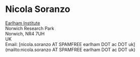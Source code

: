 # Nicola Soranzo

[Earlham Institute](http://earlham.ac.uk/)<br />
Norwich Research Park<br />
Norwich, NR4 7UH<br />
UK<br />
Email: [nicola.soranzo AT SPAMFREE earlham DOT ac DOT uk](mailto:nicola.soranzo AT SPAMFREE earlham DOT ac DOT uk)

